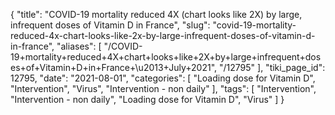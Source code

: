 {
    "title": "COVID-19 mortality reduced 4X (chart looks like 2X) by large, infrequent doses of Vitamin D in France",
    "slug": "covid-19-mortality-reduced-4x-chart-looks-like-2x-by-large-infrequent-doses-of-vitamin-d-in-france",
    "aliases": [
        "/COVID-19+mortality+reduced+4X+chart+looks+like+2X+by+large+infrequent+doses+of+Vitamin+D+in+France+\u2013+July+2021",
        "/12795"
    ],
    "tiki_page_id": 12795,
    "date": "2021-08-01",
    "categories": [
        "Loading dose for Vitamin D",
        "Intervention",
        "Virus",
        "Intervention - non daily"
    ],
    "tags": [
        "Intervention",
        "Intervention - non daily",
        "Loading dose for Vitamin D",
        "Virus"
    ]
}